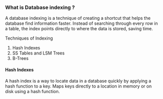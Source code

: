 <h3>What is Database indexing ?</h3>
<p> A database indexing is a technique of creating a shortcut that helps the database find information faster. 
    Instead of searching through every row in a table, the index points directly to where the data is stored, saving time.</p>

Techniques of Indexing
1. Hash Indexes
2. SS Tables and LSM Trees
3. B-Trees

<h4> Hash Indexes</h4>
<p>A hash index is a way to locate data in a database quickly by applying a hash function to a key. Maps keys directly to a location in memory or on disk using a hash function.</p>
